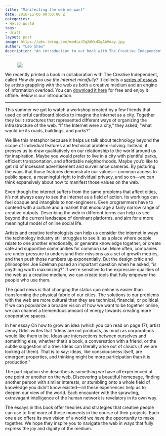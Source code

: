 ```yaml
---
title: "Manifesting the web we want"
date: 2018-11-06 00:00:00 Z
categories:
- Hello World
tags:
- draft
layout: post
image: https://pbs.twimg.com/media/Dq2dWxdXgAAVmay.jpg
author: "Leo Shaw"
description: "An introduction to our book with The Creative Independent"
---
```


<figure>
  <img src="https://pbs.twimg.com/media/Dq2dWxdXgAAVmay.jpg" />
</figure>

We recently printed a book in collaboration with The Creative Independent, called *How do you use the internet mindfully?* It collects a [series of essays](https://thecreativeindependent.com/notes/arena-tci-how-do-you-use-the-internet-mindfully/) by artists grappling with the web as both a creative medium and an engine of information overload. You can [download it here](https://thecreativeindependent.com/library/how-do-you-use-the-internet-mindfully/) for free and enjoy it offline. Below is our introduction.

---

This summer we got to watch a workshop created by a few friends that used colorful cardboard blocks to imagine the internet as a city. Together they built structures that represented different ways of organizing the infrastructure of the web. “If the Internet were a city,” they asked, “what would be its roads, buildings, and parks?”

We like this metaphor because it helps us talk about technology beyond the scope of individual features and technical problem-solving. Instead, it presses us to draw qualitatively on our relationship to the world around us for inspiration. Maybe you would prefer to live in a city with plentiful parks, efficient transportation, and affordable neighborhoods. Maybe you’d like to get rid of incessant advertisement and surveillance cameras. By picturing the ways that those features demonstrate our values— common access to public space, a meaningful right to individual privacy, and so on—we can think expansively about how to manifest those values on the web.

Even though the internet suffers from the same problems that affect cities, it’s not always easy to see the internet as a field of action. Its workings can feel opaque and intangible to non-engineers. Even programmers have to contend with a culture and a market that encourage a fairly narrow range of creative outputs. Describing the web in different terms can help us see beyond the current landscape of dominant platforms, and aim for a more meaningful model of online social life.

Artists and creative technologists can help us consider the internet in ways the technology industry still struggles to see it: as a place where people relate to one another emotionally, or generate knowledge together, or create safe and supportive communities for common use. More often, companies are under pressure to understand their missions as a set of growth metrics, and then push those numbers up exponentially. But the design critic and philosopher Joe Edelman posed an important question when he asked, “is anything worth maximizing?” If we’re sensitive to the expressive qualities of the web as a creative medium, we can create tools that fully empower the people who use them.

The good news is that changing the status quo online is easier than transforming the physical fabric of our cities. The solutions to our problems with the web are more cultural than they are technical, financial, or political. If we can popularize a broader vision of how we want to be together online, we can channel a tremendous amount of energy towards creating more cooperative spaces. 

In her essay On how to grow an idea (which you can read on page 17), artist Jenny Odell writes that “ideas are not products, as much as corporations would like them to be. Ideas are intersections between ourselves and something else, whether that’s a book, a conversation with a friend, or the subtle suggestion of a tree. Ideas can literally arise out of clouds (if we are looking at them). That is to say: ideas, like consciousness itself, are emergent properties, and thinking might be more participation than it is production.”

The participation she describes is something we have all experienced at one point or another on the web. Discovering a beautiful homepage, finding another person with similar interests, or stumbling onto a whole field of knowledge you didn’t know existed—all these experiences help us to deepen our view of the world. Each encounter with the sprawling, extravagant intelligence of the human network is revelatory in its own way. 

The essays in this book offer theories and strategies that creative people can use to find more of these moments in the course of their projects. Each one also offers its own vision of a world we have the opportunity to make together. We hope they inspire you to navigate the web in ways that fully express the joy and dignity of the medium.
